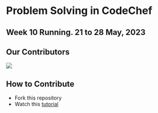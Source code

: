 # Problem Solving in CodeChef

## Week 10 Running. 21 to 28 May, 2023

## Our Contributors

<a href="https://github.com/GREEN-UNIVERSITY-OF-BANGLADESH/problem-solving/graphs/contributors">
  <img src="https://contrib.rocks/image?repo=GREEN-UNIVERSITY-OF-BANGLADESH/problem-solving" />
</a>

## How to Contribute

- Fork this repository
- Watch this [tutorial](https://youtu.be/CBl1pYlwH-0)
